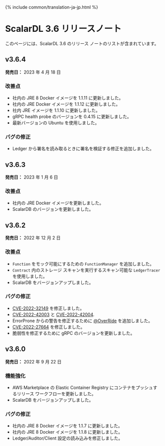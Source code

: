 {% include common/translation-ja-jp.html %}

# ScalarDL 3.6 リリースノート

このページには、ScalarDL 3.6 のリリース ノートのリストが含まれています。

## v3.6.4

**発売日：** 2023 年 4 月 18 日

### 改善点

- 社内の JRE 8 Docker イメージを 1.1.11 に更新しました。
- 社内の JRE Docker イメージを 1.1.12 に更新しました。
- 社内 JRE イメージを 1.1.10 に更新しました。
- gRPC health probe のバージョンを 0.4.15 に更新しました。
- 最新バージョンの Ubuntu を使用しました。

### バグの修正

- Ledger から署名を読み取るときに署名を検証する修正を追加しました。

## v3.6.3

**発売日：** 2023 年 1 月 6 日

### 改善点

- 社内の JRE Docker イメージを更新しました。
- ScalarDB のバージョンを更新しました。

## v3.6.2

**発売日：** 2022 年 12 月 2 日

### 改善点

- `Function` をモック可能にするための `FunctionManager` を追加しました。
- `Contract` 内のストレージ スキャンを実行するスキャン可能な `LedgerTracer` を使用しました。
- ScalarDB をバージョンアップしました。

### バグの修正

- [CVE-2022-32149](https://github.com/advisories/GHSA-69ch-w2m2-3vjp "CVE-2022-32149") を修正しました。
- [CVE-2022-42003](https://github.com/advisories/GHSA-jjjh-jjxp-wpff) と [CVE-2022-42004](https://github.com/advisories/GHSA-rgv9-q543-rqg4).
- ErrorProne からの警告を修正するために [@OverRide](https://github.com/OverRide) を追加しました。
- [CVE-2022-27664](https://github.com/advisories/GHSA-69cg-p879-7622) を修正しました。
- 脆弱性を修正するために gRPC のバージョンを更新しました。

## v3.6.0

**発売日：** 2022 年 9 月 22 日

### 機能強化

- AWS Marketplace の Elastic Container Registry にコンテナをプッシュするリリース ワークフローを更新しました。 
- ScalarDB をバージョンアップしました。

### バグの修正

- 社内の JRE 8 Docker イメージを 1.1.7 に更新しました。
- 社内の JRE 8 Docker イメージを 1.1.8 に更新しました。
- Ledger/Auditor/Client 設定の読み込みを修正しました。
